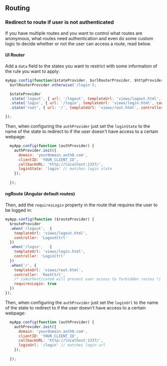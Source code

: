 ## Routing

### Redirect to route if user is not authenticated

If you have multiple routes and you want to control what routes are anonymous, what routes need authentication and even do some custom logic to decide whether or not the user can access a route, read below.

#### UI Router

Add a `data` field to the states you want to restrict with some information of the rule you want to apply:

```js
myApp.config(function($stateProvider, $urlRouterProvider, $httpProvider, authProvider) {
  $urlRouterProvider.otherwise('/login');

  $stateProvider
  .state('logout', { url: '/logout', templateUrl: 'views/logout.html', controller: 'LogoutCtrl' })
  .state('login', { url: '/login', templateUrl: 'views/login.html', controller: 'LoginCtrl' })
  .state('root', { url: '/', templateUrl: 'views/root.html', controller: 'RootCtrl', data: { requiresLogin: true } });

});
```

Then, when configuring the `authProvider` just set the `loginState` to the name of the state to redirect to if the user doesn't have access to a certain webpage:

```js
  myApp.config(function (authProvider) {
    authProvider.init({ 
      domain: 'yourdomain.auth0.com', 
      clientID: 'YOUR_CLIENT_ID',  
      callbackURL: 'http://localhost:1337/',
      loginState: 'login' // matches login state
    });
    
  });
```

#### ngRoute (Angular default routes)

Then, add the `requiresLogin` property in the route that requires the user to be logged in:

```js
myApp.config(function ($routeProvider) {
  $routeProvider
  .when('/logout',  {
    templateUrl: 'views/logout.html',
    controller: 'LogoutCtrl'
  })
  .when('/login',   {
    templateUrl: 'views/login.html',
    controller: 'LoginCtrl'
  })
  .when('/', {
    templateUrl: 'views/root.html',
    controller: 'RootCtrl',
    /* isAuthenticated will prevent user access to forbidden routes */
    requiresLogin: true
  })
});
```

Then, when configuring the `authProvider` just set the `loginUrl` to the name of the state to redirect to if the user doesn't have access to a certain webpage:

```js
  myApp.config(function (authProvider) {
    authProvider.init({ 
      domain: 'yourdomain.auth0.com', 
      clientID: 'YOUR_CLIENT_ID',  
      callbackURL: 'http://localhost:1337/',
      loginUrl: '/login' // matches login url
    });
    
  });
```
